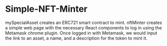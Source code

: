 # Simple-NFT-Minter
mySpecialAsset creates an ERC721 smart contract to mint. nftMinter creates a simple web page with the necessary React components to log in using the Metamask chrome plugin. Once logged in with Metamask, we would input the link to an asset, a name, and a description for the token to mint it.
